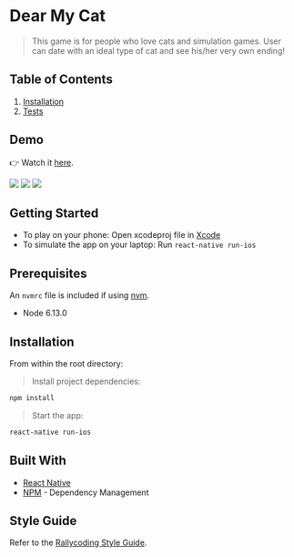 # Dear My Cat

> This game is for people who love cats and simulation games. User can date with an ideal type of cat and see his/her very own ending!

## Table of Contents

1. [Installation](#installation)
2. [Tests](#running-the-tests)

## Demo
👉 Watch it <a href="https://youtu.be/li4cXbUKn8Q">here</a>.
<br>

<img src="https://i.imgur.com/Eqz2M8O.png"> <img src="https://i.imgur.com/pAPtKri.png"> <img src="https://i.imgur.com/9PNbgtu.png">


## Getting Started

- To play on your phone: Open xcodeproj file in [Xcode](https://developer.apple.com/xcode/)
- To simulate the app on your laptop: Run `react-native run-ios`

## Prerequisites

An `nvmrc` file is included if using [nvm](https://github.com/creationix/nvm).

- Node 6.13.0

## Installation

From within the root directory:

> Install project dependencies:

```sh
npm install
```

> Start the app:

```sh
react-native run-ios
```

## Built With

* [React Native](https://reactjs.org/)
* [NPM](https://www.npmjs.com/) - Dependency Management


## Style Guide

Refer to the [Rallycoding Style Guide](https://github.com/StephenGrider/ESLint-Rallycoding).
